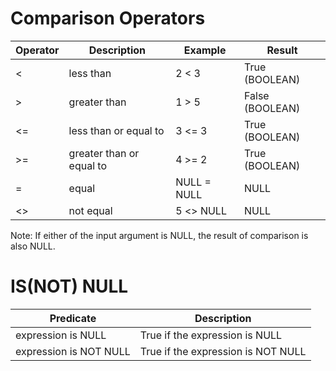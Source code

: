 # Comparison Operators
| Operator | Description | Example | Result |
| ----------- | ----------- | ----------- | ----------- |
| < | less than | 2 < 3 | True (BOOLEAN) | 
| > | greater than | 1 > 5 | False (BOOLEAN) |
| <= | less than or equal to | 3 <= 3 | True (BOOLEAN) |
| >= | greater than or equal to | 4 >= 2 | True (BOOLEAN) |
| = | equal | NULL = NULL | NULL |
| <> | not equal | 5 <> NULL | NULL |

Note: If either of the input argument is NULL, the result of comparison is also NULL.

# IS(NOT) NULL
| Predicate | Description |
| ----------- | ----------- |
| expression is NULL | True if the expression is NULL |
| expression is NOT NULL | True if the expression is NOT NULL |
